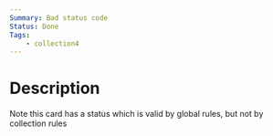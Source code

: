 ```yaml
---
Summary: Bad status code
Status: Done
Tags:
    - collection4
---
```


# Description

Note this card has a status which is valid by global rules, but not by
collection rules
